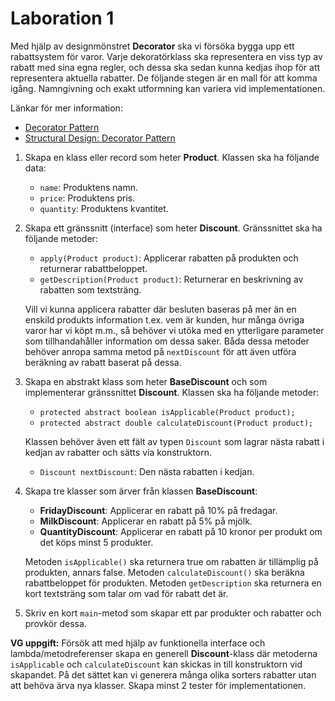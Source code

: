 # Laboration 1

Med hjälp av designmönstret **Decorator** ska vi försöka bygga upp ett rabattsystem för varor. Varje dekoratörklass ska representera en viss typ av rabatt med sina egna regler, och dessa ska sedan kunna kedjas ihop för att representera aktuella rabatter. De följande stegen är en mall för att komma igång. Namngivning och exakt utformning kan variera vid implementationen.

Länkar för mer information:
- [Decorator Pattern](https://www.oodesign.com/decorator-pattern)
- [Structural Design: Decorator Pattern](https://www.javacodegeeks.com/2018/08/structural-design-decorator-pattern.html)

1. Skapa en klass eller record som heter **Product**. Klassen ska ha följande data:
   - `name`: Produktens namn.
   - `price`: Produktens pris.
   - `quantity`: Produktens kvantitet.

2. Skapa ett gränssnitt (interface) som heter **Discount**. Gränssnittet ska ha följande metoder:
   - `apply(Product product)`: Applicerar rabatten på produkten och returnerar rabattbeloppet.
   - `getDescription(Product product)`: Returnerar en beskrivning av rabatten som textsträng.
   
   Vill vi kunna applicera rabatter där besluten baseras på mer än en enskild produkts information t.ex. vem är kunden, hur många övriga varor har vi köpt m.m., så behöver vi utöka med en ytterligare parameter som tillhandahåller information om dessa saker. Båda dessa metoder behöver anropa samma metod på `nextDiscount` för att även utföra beräkning av rabatt baserat på dessa.

3. Skapa en abstrakt klass som heter **BaseDiscount** och som implementerar gränssnittet **Discount**. Klassen ska ha följande metoder:
   - `protected abstract boolean isApplicable(Product product);`
   - `protected abstract double calculateDiscount(Product product);`

   Klassen behöver även ett fält av typen `Discount` som lagrar nästa rabatt i kedjan av rabatter och sätts via konstruktorn.
   - `Discount nextDiscount`: Den nästa rabatten i kedjan.

4. Skapa tre klasser som ärver från klassen **BaseDiscount**:
   - **FridayDiscount**: Applicerar en rabatt på 10% på fredagar.
   - **MilkDiscount**: Applicerar en rabatt på 5% på mjölk.
   - **QuantityDiscount**: Applicerar en rabatt på 10 kronor per produkt om det köps minst 5 produkter.
   
   Metoden `isApplicable()` ska returnera true om rabatten är tillämplig på produkten, annars false. Metoden `calculateDiscount()` ska beräkna rabattbeloppet för produkten. Metoden `getDescription` ska returnera en kort textsträng som talar om vad för rabatt det är.

5. Skriv en kort `main`-metod som skapar ett par produkter och rabatter och provkör dessa.

**VG uppgift:**
Försök att med hjälp av funktionella interface och lambda/metodreferenser skapa en generell **Discount**-klass där metoderna `isApplicable` och `calculateDiscount` kan skickas in till konstruktorn vid skapandet. På det sättet kan vi generera många olika sorters rabatter utan att behöva ärva nya klasser. Skapa minst 2 tester för implementationen.
